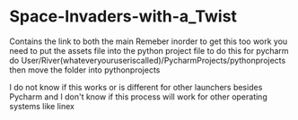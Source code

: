 # Space-Invaders-with-a_Twist
Contains the link to both the main 
Remeber inorder to get this too work you need to put the assets file into the python project file 
to do this for pycharm do
User/River(whateveryouruseriscalled)/PycharmProjects/pythonprojects then move the folder into pythonprojects

I do not know if this works or is different for other launchers besides Pycharm and I don't know if this process will work for other operating systems like linex
